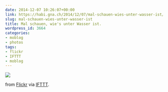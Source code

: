 ```yaml
---
date: 2014-12-07 10:26:07+00:00
link: https://habi.gna.ch/2014/12/07/mal-schauen-wies-unter-wasser-ist/
slug: mal-schauen-wies-unter-wasser-ist
title: Mal schauen, wie's unter Wasser ist.
wordpress_id: 3664
categories:
- moblog
- photos
tags:
- flickr
- IFTTT
- moblog
---
```


![](http://ift.tt/1zbPhEz)  

from [Flickr](http://flic.kr/p/q3qRyp) via [IFTTT](http://ift.tt/1c4nCfM).
